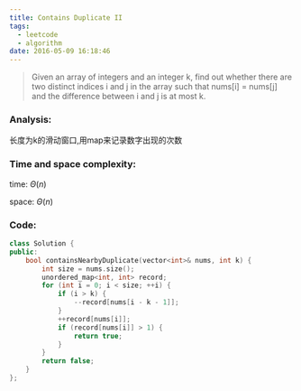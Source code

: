 ```yaml
---
title: Contains Duplicate II
tags:
  - leetcode
  - algorithm
date: 2016-05-09 16:18:46
---
```

>
>Given an array of integers and an integer k, find out whether there are two distinct indices i and j in the array such that nums[i] = nums[j] and the difference between i and j is at most k.
>

### Analysis:
长度为k的滑动窗口,用map来记录数字出现的次数
### Time and space complexity:
time: $\Theta (n)$

space: $\Theta (n)$
### Code:
```cpp
class Solution {
public:
    bool containsNearbyDuplicate(vector<int>& nums, int k) {
        int size = nums.size();
        unordered_map<int, int> record;
        for (int i = 0; i < size; ++i) {
            if (i > k) {
                --record[nums[i - k - 1]];
            }
            ++record[nums[i]];
            if (record[nums[i]] > 1) {
                return true;
            }
        }
        return false;
    }
};
```
